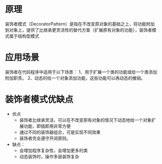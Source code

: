 # 原理

装饰者模式（DecoratorPattern）是指在不改变原对象的基础之上，将功能附加到对象上，提供了比继承更灵活性的替代方案（扩展原有对象的功能），装饰者模式属于结构型模式

# 应用场景

装饰者在代码程序中适用于以下场景：
1、用于扩展一个类的功能或给一个类添加附加职责。
2、动态的给一个对象添加功能，这些功能可以再动态的撤销。

# 装饰者模式优缺点

- 优点
  - 装饰者比继承灵活，可以在不改变原有对象的情况下动态地给一个对象扩展功能，即插即用非常方便
  - 通过不同的装饰器组合，可是实现不同效果
  - 装饰者完全遵守开闭原则。
- 缺点：
  - 会增加程序复杂性，会增加更多的类
  - 动态装饰时，操作多层装饰复杂

